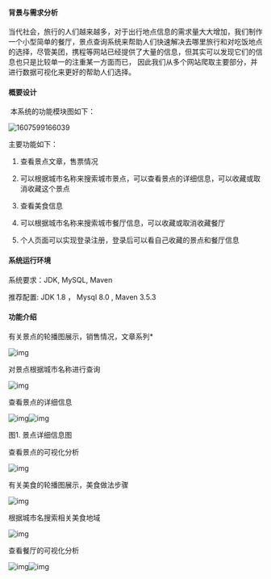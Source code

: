 #### 背景与需求分析

​    当代社会，旅行的人们越来越多，对于出行地点信息的需求量大大增加，我们制作一个小型简单的餐厅，景点查询系统来帮助人们快速解决去哪里旅行和对吃饭地点的选择，尽管美团，携程等网站已经提供了大量的信息，但其实可以发现它们的信息也只是比较单一的注重某一方面而已， 因此我们从多个网站爬取主要部分，并进行数据可视化来更好的帮助人们选择。



#### 概要设计

​    本系统的功能模块图如下：

![1607599166039](http://img1.shenmafuyun.xyz/gongneng.png)

主要功能如下：

1. 查看景点文章，售票情况

2. 可以根据城市名称来搜索城市景点，可以查看景点的详细信息，可以收藏或取消收藏这个景点

3. 查看美食信息

4. 可以根据城市名称来搜索城市餐厅信息，可以收藏或取消收藏餐厅

5. 个人页面可以实现登录注册，登录后可以看自己收藏的景点和餐厅信息



#### 系统运行环境

系统要求：JDK, MySQL, Maven

推荐配置:   JDK 1.8 ， Mysql 8.0  , Maven 3.5.3





#### 功能介绍

有关景点的轮播图展示，销售情况，文章系列\*

![img](http://img1.shenmafuyun.xyz/wps1.jpg) 



 

对景点根据城市名称进行查询

![img](http://img1.shenmafuyun.xyz/wps2.jpg) 





查看景点的详细信息

![img](http://img1.shenmafuyun.xyz/wps3.jpg)![img](http://img1.shenmafuyun.xyz/wps4.jpg) 

图1. 景点详细信息图

 

 

查看景点的可视化分析

![img](http://img1.shenmafuyun.xyz/wps5.jpg) 



有关美食的轮播图展示，美食做法步骤

![img](http://img1.shenmafuyun.xyz/wps6.jpg) 



根据城市名搜索相关美食地域

![img](http://img1.shenmafuyun.xyz/wps7.jpg) 



 

查看餐厅的可视化分析

![img](http://img1.shenmafuyun.xyz/wps8.jpg)![img](http://img1.shenmafuyun.xyz/wps9.jpg) 

